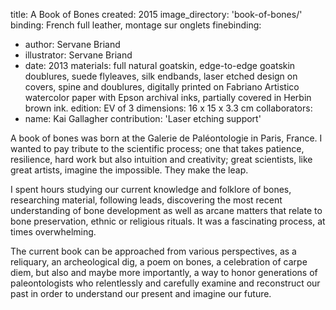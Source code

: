 title: A Book of Bones 
created: 2015
image_directory: 'book-of-bones/'
binding: French full leather, montage sur onglets
finebinding:
- author: Servane Briand
- illustrator: Servane Briand
- date: 2013
materials: full natural goatskin, edge-to-edge goatskin doublures, suede flyleaves, silk endbands, laser etched design on covers, spine and doublures, digitally printed on Fabriano Artistico watercolor paper with Epson archival inks, partially covered in Herbin brown ink.
edition: EV of 3
dimensions: 16 x 15 x 3.3 cm
collaborators: 
- name: Kai Gallagher 
  contribution: 'Laser etching support' 

A book of bones was born at the Galerie de Paléontologie in Paris, France. I wanted to pay tribute to the scientific process; one that takes patience, resilience, hard work but also intuition and creativity; great scientists, like great artists, imagine the impossible. They make the leap.

I spent hours studying our current knowledge and folklore of bones, researching material, following leads, discovering the most recent understanding of bone development as well as arcane matters that relate to bone preservation, ethnic or religious rituals. It was a fascinating process, at times overwhelming.

The current book can be approached from various perspectives, as a reliquary, an archeological dig, a poem on bones, a celebration of carpe diem, but also and maybe more importantly, a way to honor generations of paleontologists who relentlessly and carefully examine and reconstruct our past in order to understand our present and imagine our future.
